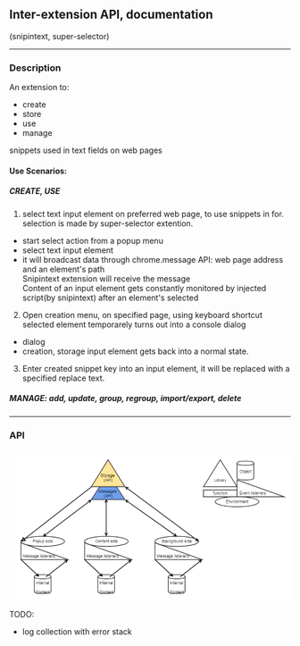 ## Inter-extension API, documentation
(snipintext, super-selector)

---

### Description
An extension to: 
- create
- store
- use
- manage  

snippets used in text fields on web pages

#### Use Scenarios: 
##### CREATE, USE

1. select text input element on preferred web page, to use snippets in for.  
selection is made by super-selector extention. 
- start select action from a popup menu
- select text input element 
- it will broadcast data through chrome.message API: web page address and an element's path  
Snipintext extension will receive the message  
Content of an input element gets constantly monitored by injected script(by snipintext) after an element's selected 

2. Open creation menu, on specified page, using keyboard shortcut  
selected element temporarely turns out into a console dialog   
- dialog
- creation, storage 
input element gets back into a normal state. 

3. Enter created snippet key into an input element, it will be replaced with a specified replace text. 

##### MANAGE: add, update, group, regroup, import/export, delete

---

### API 

![api image](super-selector_documentation.png)

TODO: 
- log collection with error stack
